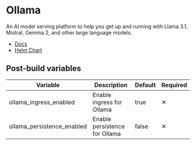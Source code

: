 # Ollama

An AI model serving platform to help you get up and running with Llama 3.1, Mistral, Gemma 2, and other large language models.

- [Docs](https://github.com/ollama/ollama/tree/main/docs)
- [Helm Chart](https://github.com/otwld/ollama-helm)

## Post-build variables

| Variable                           | Description                      | Default | Required |
| ---------------------------------- | -------------------------------- | ------- | -------- |
| ollama_ingress_enabled             | Enable ingress for Ollama        | true    | ✕        |
| ollama_persistence_enabled         | Enable persistence for Ollama    | false   | ✕        |
